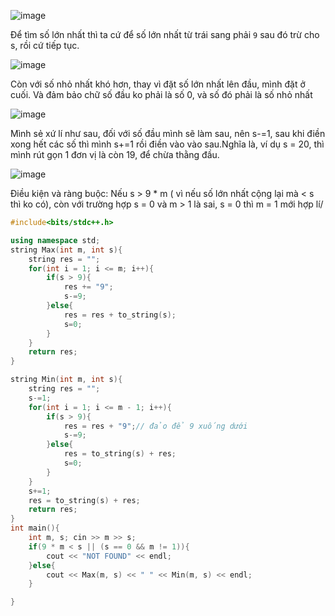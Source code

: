 ![image](https://github.com/Llam-a/Practice_Cpp/assets/115911041/fdbfc566-b776-404c-b289-f19a4bfb1a93)

Để tìm số lớn nhất thì ta cứ để số lớn nhất từ trái sang phải `9` sau đó trừ cho s, rồi cứ tiếp tục.

![image](https://github.com/Llam-a/Practice_Cpp/assets/115911041/1c7932f6-5428-4e30-b662-42999b904949)

Còn với số nhỏ nhất khó hơn, thay vì đặt số lớn nhất lên đầu, mình đặt ở cuối. Và đảm bảo chữ số đầu ko phải là số 0, và số đó phải là số nhỏ nhất

![image](https://github.com/Llam-a/Practice_Cpp/assets/115911041/271f421c-dbf8-427a-bf2d-8869c6746db7)

Mình sẻ xứ lí như sau, đối với số đầu mình sẽ làm sau, nên s-=1, sau khi điền xong hết các số thì mình s+=1 rồi điền vào vào sau.Nghĩa là, ví dụ s = 20, thì mình rút gọn 1 đơn vị là còn 19, để chừa thằng đầu.

![image](https://github.com/Llam-a/Practice_Cpp/assets/115911041/94a271e6-606f-4e85-9b96-0c4b02a1c3b1)

Điều kiện và ràng buộc: Nếu s > 9 * m ( vì nếu số lớn nhất cộng lại mà < s thì ko có), còn với trường hợp s = 0 và m > 1 là sai, s = 0 thì m = 1 mới hợp lí/

```cpp
#include<bits/stdc++.h>

using namespace std;
string Max(int m, int s){
    string res = "";
    for(int i = 1; i <= m; i++){
        if(s > 9){
            res += "9";
            s-=9;
        }else{
            res = res + to_string(s);
            s=0;
        }
    }
    return res;
}

string Min(int m, int s){
    string res = "";
    s-=1;
    for(int i = 1; i <= m - 1; i++){
        if(s > 9){
            res = res + "9";// đảo để 9 xuống dưới
            s-=9;
        }else{
            res = to_string(s) + res;
            s=0;
        }
    }
    s+=1;
    res = to_string(s) + res; 
    return res;
}
int main(){
    int m, s; cin >> m >> s;
    if(9 * m < s || (s == 0 && m != 1)){
        cout << "NOT FOUND" << endl;
    }else{
        cout << Max(m, s) << " " << Min(m, s) << endl;
    }

}
```


